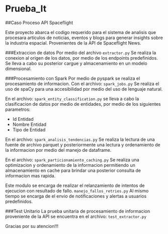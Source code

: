 # Prueba_It
##Caso Proceso API Spaceflight

Este proyecto abarca el codigo requerido para el sistema de analisis que procesara artículos de noticias,
eventos y blogs para generar insights sobre la industria espacial. Provenientes de la API de Spaceflight News.

###Extraccion de datos
Por medio del archivo
```extractor.py```
Se realiza la conexion al origen de los datos, por medio de los endpoints predefinidos.
Se lleva a cabo su posterior cargue y almacenamiento en un modelo dimensional.

###Procesamiento con Spark
Por medio de pyspark se realiza el procesamiento de informacion. Con el archivo:
```spark_jobs.py``` 
Se realiza el uso de spaCy para una accesibilidad por medio del uso de lenguaje natural.

En el archivo:
```spark_entity_classification.py```
se lleva a cabo la clasificacion de datos por medio de entidades, por medio de los siguientes parametros:
* Id Entidad
* Nombre Entidad
* Tipo de Entidad

En el archivo:
```spark_analisis_tendencias.py```
Se realiza la lectura de una fuente de archivo parquet y posteriormente una lectura y ordenamiento de la informacion por medio del manejo de dataframe.

En el archivo:
```spark_particionamiento_caching.py```
Se realiza una optimizacion y ordenamiento de la informacion permitiendo un almacenamiento en cache para brindar una posterior consulta de informacion mas rapida.

Este modulo se encarga de realizar el relanzamiento de intentos de ejecucion con resultado de fallo.
```manejo_fallos_retries.py```
Al mismo tiempo se encarga de el envio de notificaciones y alertas a usuarios predefinidos.

###Test Unitario
La prueba unitaria de procesamiento de informacion proveniente de la API se encuentra en el archivo:
```test_extractor.py```

Gracias por su atencion!!!
